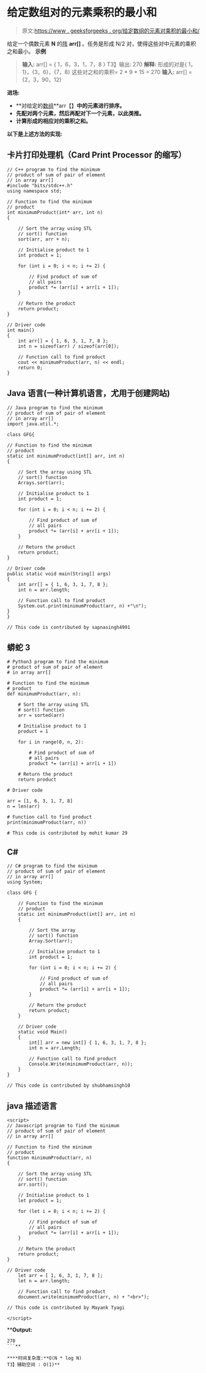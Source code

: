 # 给定数组对的元素乘积的最小和

> 原文:[https://www . geeksforgeeks . org/给定数组的元素对乘积的最小和/](https://www.geeksforgeeks.org/minimum-sum-of-product-of-elements-of-pairs-of-the-given-array/)

给定一个偶数元素 **N** 的[阵](https://www.geeksforgeeks.org/introduction-to-arrays/) **arr[]** 。任务是形成 N/2 对，使得这些对中元素的乘积之和最小。
**示例**

> **输入:** arr[] = { 1，6，3，1，7，8 }
> T3】输出: 270
> **解释:**
> 形成的对是{ 1，1}，{3，6}，{7，8}
> 这些对之和的乘积= 2 * 9 * 15 = 270
> **输入:** arr[] = {2，3，90，12}

****进场:**** 

*   **对给定的[数组](https://www.geeksforgeeks.org/introduction-to-arrays/)**arr【】**中的元素进行排序。**
*   **先配对两个元素，然后再配对下一个元素，以此类推。**
*   **计算形成的相应对的乘积之和。**

**以下是上述方法的实现:** 

## **卡片打印处理机（Card Print Processor 的缩写）**

```
// C++ program to find the minimum
// product of sum of pair of element
// in array arr[]
#include "bits/stdc++.h"
using namespace std;

// Function to find the minimum
// product
int minimumProduct(int* arr, int n)
{

    // Sort the array using STL
    // sort() function
    sort(arr, arr + n);

    // Initialise product to 1
    int product = 1;

    for (int i = 0; i < n; i += 2) {

        // Find product of sum of
        // all pairs
        product *= (arr[i] + arr[i + 1]);
    }

    // Return the product
    return product;
}

// Driver code
int main()
{
    int arr[] = { 1, 6, 3, 1, 7, 8 };
    int n = sizeof(arr) / sizeof(arr[0]);

    // Function call to find product
    cout << minimumProduct(arr, n) << endl;
    return 0;
}
```

## **Java 语言(一种计算机语言，尤用于创建网站)**

```
// Java program to find the minimum
// product of sum of pair of element
// in array arr[]
import java.util.*;

class GFG{

// Function to find the minimum
// product
static int minimumProduct(int[] arr, int n)
{

    // Sort the array using STL
    // sort() function
    Arrays.sort(arr);

    // Initialise product to 1
    int product = 1;

    for (int i = 0; i < n; i += 2) {

        // Find product of sum of
        // all pairs
        product *= (arr[i] + arr[i + 1]);
    }

    // Return the product
    return product;
}

// Driver code
public static void main(String[] args)
{
    int arr[] = { 1, 6, 3, 1, 7, 8 };
    int n = arr.length;

    // Function call to find product
    System.out.print(minimumProduct(arr, n) +"\n");
}
}

// This code is contributed by sapnasingh4991
```

## **蟒蛇 3**

```
# Python3 program to find the minimum
# product of sum of pair of element
# in array arr[]

# Function to find the minimum
# product
def minimumProduct(arr, n):

    # Sort the array using STL
    # sort() function
    arr = sorted(arr)

    # Initialise product to 1
    product = 1

    for i in range(0, n, 2):

        # Find product of sum of
        # all pairs
        product *= (arr[i] + arr[i + 1])

    # Return the product
    return product

# Driver code

arr = [1, 6, 3, 1, 7, 8]
n = len(arr)

# Function call to find product
print(minimumProduct(arr, n))

# This code is contributed by mohit kumar 29
```

## **C#**

```
// C# program to find the minimum
// product of sum of pair of element
// in array arr[]
using System;

class GFG {

    // Function to find the minimum
    // product
    static int minimumProduct(int[] arr, int n)
    {

        // Sort the array
        // sort() function
        Array.Sort(arr);

        // Initialise product to 1
        int product = 1;

        for (int i = 0; i < n; i += 2) {

            // Find product of sum of
            // all pairs
            product *= (arr[i] + arr[i + 1]);
        }

        // Return the product
        return product;
    }

    // Driver code
    static void Main()
    {
        int[] arr = new int[] { 1, 6, 3, 1, 7, 8 };
        int n = arr.Length;

        // Function call to find product
        Console.Write(minimumProduct(arr, n));
    }
}

// This code is contributed by shubhamsingh10
```

## **java 描述语言**

```
<script>
// Javascript program to find the minimum
// product of sum of pair of element
// in array arr[]

// Function to find the minimum
// product
function minimumProduct(arr, n)
{

    // Sort the array using STL
    // sort() function
    arr.sort();

    // Initialise product to 1
    let product = 1;

    for (let i = 0; i < n; i += 2) {

        // Find product of sum of
        // all pairs
        product *= (arr[i] + arr[i + 1]);
    }

    // Return the product
    return product;
}

// Driver code
    let arr = [ 1, 6, 3, 1, 7, 8 ];
    let n = arr.length;

    // Function call to find product
    document.write(minimumProduct(arr, n) + "<br>");

// This code is contributed by Mayank Tyagi

</script>
```

****Output:** 

```
270
```** 

****时间复杂度:**O(N * log N)
T3】辅助空间 : O(1)**